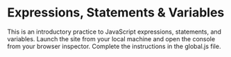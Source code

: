 # Expressions, Statements & Variables
This is an introductory practice to JavaScript expressions, statements, and variables. Launch the site from your local machine and open the console from your browser inspector. Complete the instructions in the global.js file.
